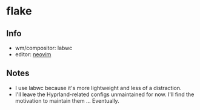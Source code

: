 # flake

## Info

- wm/compositor: labwc
- editor: [neovim](https://github.com/kewin-y/nvim-kewin)

## Notes

- I use labwc because it's more lightweight and less of a distraction.
- I'll leave the Hyprland-related configs unmaintained for now. I'll find the motivation to maintain them ... Eventually.
